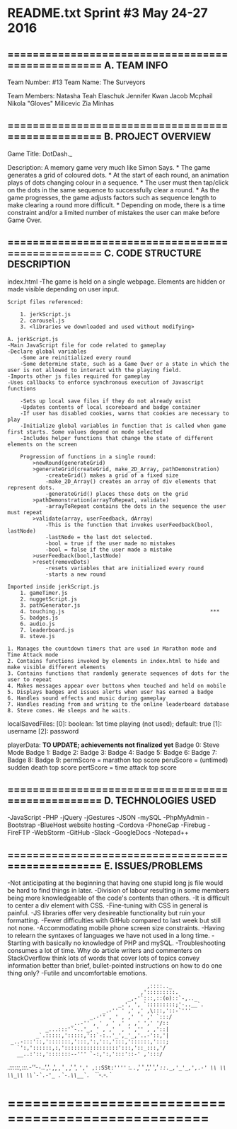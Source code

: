 README.txt
Sprint #3			May 24-27 2016
==================================================
==================================================
A. 	TEAM INFO
--------------------------------------------------
Team Number:	#13 
Team Name: 		The Surveyors

Team Members:	Natasha Teah Elaschuk
				Jennifer Kwan
				Jacob Mcphail
				Nikola "Gloves" Milicevic
				Zia Minhas

==================================================
B.	PROJECT OVERVIEW
--------------------------------------------------
Game Title: 	DotDash._

Description: 	A memory game very much like Simon Says. 
	*	The game generates a grid of coloured dots. 
	*	At the start of each round, an animation plays of dots changing colour in a sequence. 
	*	The user must then tap/click on the dots in the same sequence to successfully clear a round. 
	*	As the game progresses, the game adjusts factors such as sequence length to make clearing a round more difficult. 
	*	Depending on mode, there is a time constraint and/or a limited number of mistakes the user can make before Game Over. 
	
==================================================
C.	CODE STRUCTURE DESCRIPTION
--------------------------------------------------
index.html
	-The game is held on a single webpage. Elements are hidden or made visible depending on user input.
	
	Script files referenced: 
		
		1. jerkScript.js
		2. carousel.js
		3. <libraries we downloaded and used without modifying>
	
	A. jerkScript.js
	-Main JavaScript file for code related to gameplay
	-Declare global variables
		-Some are reinitialized every round
		-Some determine state, such as a Game Over or a state in which the user is not allowed to interact with the playing field.
	-Imports other js files required for gameplay
	-Uses callbacks to enforce synchronous execution of Javascript functions
	
		-Sets up local save files if they do not already exist
		-Updates contents of local scoreboard and badge container
		-If user has disabled cookies, warns that cookies are necessary to play
		-Initialize global variables in function that is called when game first starts. Some values depend on mode selected
		-Includes helper functions that change the state of different elements on the screen
		
		Progression of functions in a single round:
			>newRound(generateGrid)
			>generateGrid(createGrid, make_2D_Array, pathDemonstration)
				-createGrid() makes a grid of a fixed size
				-make_2D_Array() creates an array of div elements that represent dots. 
				-generateGrid() places those dots on the grid
			>pathDemonstration(arrayToRepeat, validate)
				-arrayToRepeat contains the dots in the sequence the user must repeat
			>validate(array, userFeedback, dArray)
				-This is the function that invokes userFeedback(bool, lastNode)
				-lastNode = the last dot selected.
				-bool = true if the user made no mistakes
				-bool = false if the user made a mistake
			>userFeedback(bool,lastNode)
			>reset(removeDots)
				-resets variables that are initialized every round
				-starts a new round
	
	Imported inside jerkScript.js
		1. gameTimer.js
		2. nuggetScript.js
		3. pathGenerator.js
		4. touching.js                                              ***
		5. badges.js
		6. audio.js
		7. leaderboard.js
		8. steve.js
		
	1. Manages the countdown timers that are used in Marathon mode and Time Attack mode
	2. Contains functions invoked by elements in index.html to hide and make visible different elements
	3. Contains functions that randomly generate sequences of dots for the user to repeat
	4. Makes messages appear over buttons when touched and held on mobile
	5. Displays badges and issues alerts when user has earned a badge
	6. Handles sound effects and music during gameplay
	7. Handles reading from and writing to the online leaderboard database
	8. Steve comes. He sleeps and he waits.
	
localSavedFiles:
	[0]: boolean: 1st time playing (not used); default: true
	[1]: username
	[2]: password
	
playerData:  **TO UPDATE; achievements not finalized yet**
	Badge 0: Steve Mode 
	Badge 1:
	Badge 2:
	Badge 3:
	Badge 4:
	Badge 5:
	Badge 6:
	Badge 7:
	Badge 8:
	Badge 9:
	permScore = marathon top score
	peruScore = (untimed) sudden death top score
	pertScore = time attack top score
	
==================================================
D.	TECHNOLOGIES USED
--------------------------------------------------
-JavaScript
-PHP
-jQuery
-jGestures
-JSON
-mySQL 
-PhpMyAdmin
-Bootstrap
-BlueHost website hosting
-Cordova
-PhoneGap
-Firebug
-FireFTP
-WebStorm
-GitHub
-Slack
-GoogleDocs
-Notepad++

==================================================
E.	ISSUES/PROBLEMS
--------------------------------------------------
-Not anticipating at the beginning that having one stupid long js file would be hard to find things in later.
-Division of labour resulting in some members being more knowledgeable of the code's contents than others.
-It is difficult to center a div element with CSS.
-Fine-tuning with CSS in general is painful.
-JS libraries offer very desireable functionality but ruin your formatting.
-Fewer difficulties with GitHub compared to last week but still not none.
-Accommodating mobile phone screen size constraints.
-Having to relearn the syntaxes of languages we have not used in a long time. 
-Starting with basically no knowledge of PHP and mySQL.
-Troubleshooting consumes a lot of time. Why do article writers and commenters on StackOverflow think lots of words that cover lots of topics convey information better than brief, bullet-pointed instructions on how to do one thing only?
-Futile and uncomfortable emotions.

												,::::.._
                                              ,':::::::::.
                                          ​_,-'`:::,::(o)::`-,.._​
                                       _.', ', `:::::::::;'-..__`.
                                  _.-'' ' ,' ,' ,\:::,'::-`'''
                              _.-'' , ' , ,'  ' ,' `:::/
                        _..-'' , ' , ' ,' , ,' ',' '/::
                ​_...:::'`-..'_​, ' , ,'  , ' ,'' , ,'::|
             ​_`.:::::,':::::,'::`-:..'_​',​_'_​,'..-'::,'|
     _..-:::'::,':::::::,':::,':,'::,':::,'::::::,':::;
       `':,'::::::,:,':::::::::::::::::':::,'::_:::,'/
       __..:'::,':::::::--''' `-:,':,':::'::-' ,':::/
  ​_.::::::,:::.-''-`-`..'_​,'. ,',  , ' , ,'  ', `','
,::SSt:''''`                 \:. . ,' '  ,',' '_,'
                              ``::.​_,'_​'_,',.-'
                                  \\ \\
                                   \\_\\
                                    \\`-`.-'_
                                 .`-.\\__`. ``
                                    ``-.-._
                                        `
										
										
										
										
										
										
										
										
								
								
==================================================
==================================================										
  